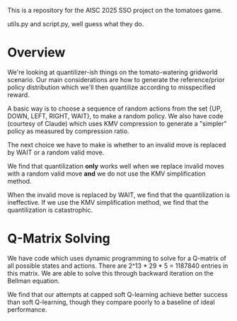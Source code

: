 This is a repository for the AISC 2025 SSO project on the tomatoes game.

utils.py and script.py, well guess what they do.

# Overview

We're looking at quantilizer-ish things on the tomato-watering gridworld scenario.
Our main considerations are how to generate the reference/prior policy distribution which we'll then quantilize according to misspecified reward.

A basic way is to choose a sequence of random actions from the set \{UP, DOWN, LEFT, RIGHT, WAIT\}, to make a random policy.
We also have code \(courtesy of Claude\) which uses KMV compression to generate a "simpler" policy as measured by compression ratio.

The next choice we have to make is whether to an invalid move is replaced by WAIT or a random valid move.

We find that quantilization **only** works well when we replace invalid moves with a random valid move **and** we do not use the KMV simplification method.

When the invalid move is replaced by WAIT, we find that the quantilization is ineffective.
If we use the KMV simplification method, we find that the quantilization is catastrophic.

# Q-Matrix Solving

We have code which uses dynamic programming to solve for a Q-matrix of all possible states and actions.
There are 2^13 * 29 * 5 = 1187840 entries in this matrix.
We are able to solve this through backward iteration on the Bellman equation.

We find that our attempts at capped soft Q-learning achieve better success than soft Q-learning,
though they compare poorly to a baseline of ideal performance.